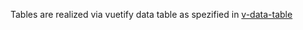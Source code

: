 Tables are realized via vuetify data table as spezified in
[v-data-table](https://dev.vuetifyjs.com/en/components/data-tables/)